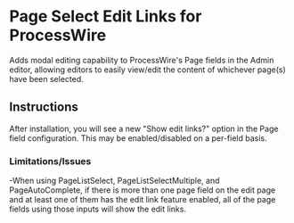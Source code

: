 # Page Select Edit Links for ProcessWire
Adds modal editing capability to ProcessWire's Page fields in the Admin editor, allowing editors to easily view/edit the content of whichever page(s) have been selected.

## Instructions
After installation, you will see a new "Show edit links?" option in the Page field configuration. This may be enabled/disabled on a per-field basis.

### Limitations/Issues
-When using PageListSelect, PageListSelectMultiple, and PageAutoComplete, if there is more than one page field on the edit page and at least one of them has the edit link feature enabled, all of the page fields using those inputs will show the edit links.

